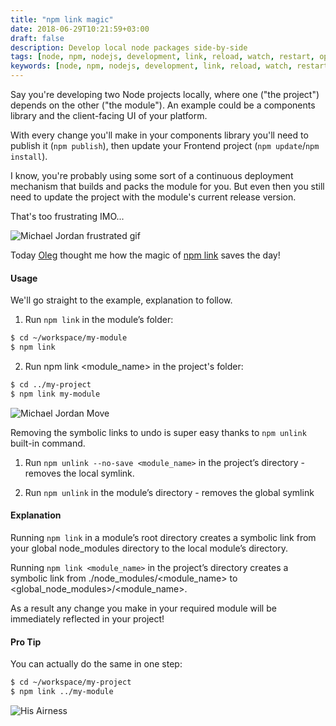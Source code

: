 ```yaml
---
title: "npm link magic"
date: 2018-06-29T10:21:59+03:00
draft: false
description: Develop local node packages side-by-side
tags: [node, npm, nodejs, development, link, reload, watch, restart, open-source]
keywords: [node, npm, nodejs, development, link, reload, watch, restart, open-source]
---
```

Say you're developing two Node projects locally, where one ("the project") depends on the other ("the module"). An example could be a
components library and the client-facing UI of your platform.

With every change you'll make in your components library you'll need to publish it (`npm publish`),
then update your Frontend project (`npm update`/`npm install`). 

I know, you're probably using some sort of a continuous deployment mechanism that builds and packs the module for you. But even then you still
need to update the project with the module's current release version.    

That's too frustrating IMO...

<img style="min-width:80%;" src="https://media.giphy.com/media/aHnOjSIRfAz9m/giphy.gif" alt="Michael Jordan frustrated gif">

Today [Oleg](https://github.com/peroman86) thought me how the magic of [npm link](https://docs.npmjs.com/cli/link) saves the day!

#### Usage

We'll go straight to the example, explanation to follow.

1. Run `npm link` in the module’s folder:

```bash
$ cd ~/workspace/my-module
$ npm link
```

2. Run npm link <module_name> in the project's folder:

```bash
$ cd ../my-project
$ npm link my-module
```

![Michael Jordan Move](https://media.giphy.com/media/xT0GqjSBTImnHmfWMM/giphy.gif)

Removing the symbolic links to undo is super easy thanks to `npm unlink` built-in command.

1. Run `npm unlink --no-save <module_name>` in the project’s directory - removes the local symlink.

2. Run `npm unlink` in the module’s directory - removes the global symlink

#### Explanation

Running `npm link` in a module’s root directory creates a symbolic link from your global node_modules directory to the local module’s directory.    

Running `npm link <module_name>` in the project’s directory creates a symbolic link from ./node_modules/<module_name> to <global_node_modules>/<module_name>.

As a result any change you make in your required module will be immediately reflected in your project!

#### Pro Tip

You can actually do the same in one step:

```bash
$ cd ~/workspace/my-project
$ npm link ../my-module
```

![His Airness](https://media.giphy.com/media/l46CqLVMWzaJUFPLW/giphy.gif)

